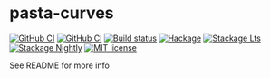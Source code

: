 # pasta-curves

[![GitHub CI](https://github.com/eschorn@integritychain.com/pasta-curves/workflows/CI/badge.svg)](https://github.com/eschorn@integritychain.com/pasta-curves/actions)
[![GitHub CI](https://github.com/integritychain.com/pasta-curves/workflows/CI/badge.svg)](https://github.com/integritychain.com/pasta-curves/actions)
[![Build status](https://img.shields.io/travis/eschorn@integritychain.com/pasta-curves.svg?logo=travis)](https://travis-ci.com/eschorn@integritychain.com/pasta-curves)
[![Hackage](https://img.shields.io/hackage/v/pasta-curves.svg?logo=haskell)](https://hackage.haskell.org/package/pasta-curves)
[![Stackage Lts](http://stackage.org/package/pasta-curves/badge/lts)](http://stackage.org/lts/package/pasta-curves)
[![Stackage Nightly](http://stackage.org/package/pasta-curves/badge/nightly)](http://stackage.org/nightly/package/pasta-curves)
[![MIT license](https://img.shields.io/badge/license-MIT-blue.svg)](LICENSE)

See README for more info
